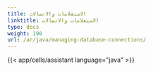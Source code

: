 ```yaml
---
title: الاستعلامات والاتصالات
linktitle: الاستعلامات والاتصالات
type: docs
weight: 190
url: /ar/java/managing-database-connections/
---
```

{{< app/cells/assistant language="java" >}}
